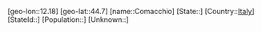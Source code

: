 ﻿---
location: [44.7,12.18]
type: City
tags:
- geo/City


SpocWebEntityId: 29646
isDeleted: false
confidential: public

---
[geo-lon::12.18]
[geo-lat::44.7]
[name::Comacchio]
[State::]
[Country::[Italy](geo/Continent/Europe/Italy.md)]
[StateId::]
[Population::]
[Unknown::]

